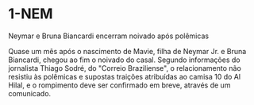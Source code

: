 # 1-NEM

Neymar e Bruna Biancardi encerram noivado após polêmicas

Quase um mês após o nascimento de Mavie, filha de Neymar  Jr. e Bruna Biancardi, chegou ao fim o noivado do casal.
Segundo informações do jornalista Thiago Sodré, do "Correio Braziliense", o relacionamento não resistiu às polêmicas e supostas traições atribuídas ao camisa 10 do Al Hilal, e o rompimento deve ser confirmado em breve, através de um comunicado.
